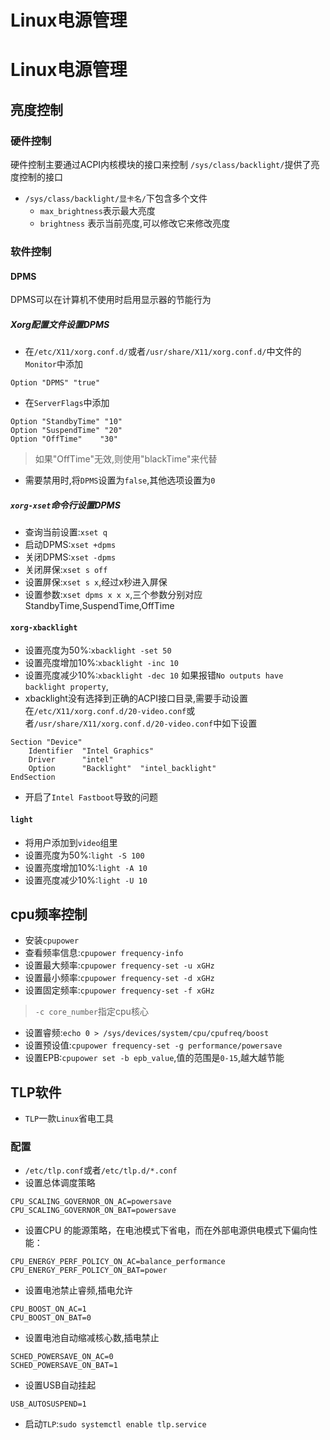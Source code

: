 # Linux电源管理

# Linux电源管理
## 亮度控制
### 硬件控制
硬件控制主要通过ACPI内核模块的接口来控制
`/sys/class/backlight/`提供了亮度控制的接口
* `/sys/class/backlight/显卡名/`下包含多个文件
    * `max_brightness`表示最大亮度
    * `brightness` 表示当前亮度,可以修改它来修改亮度
### 软件控制
#### DPMS
DPMS可以在计算机不使用时启用显示器的节能行为
##### Xorg配置文件设置DPMS
* 在`/etc/X11/xorg.conf.d/`或者`/usr/share/X11/xorg.conf.d/`中文件的`Monitor`中添加
```
Option "DPMS" "true"
```
* 在`ServerFlags`中添加
```
Option "StandbyTime" "10"
Option "SuspendTime" "20"
Option "OffTime"    "30"
```
> 如果"OffTime"无效,则使用"blackTime"来代替

* 需要禁用时,将`DPMS`设置为`false`,其他选项设置为`0`
##### `xorg-xset`命令行设置DPMS
* 查询当前设置:`xset q`
* 启动DPMS:`xset +dpms`
* 关闭DPMS:`xset -dpms`
* 关闭屏保:`xset s off`
* 设置屏保:`xset s x`,经过x秒进入屏保
* 设置参数:`xset dpms x x x`,三个参数分别对应StandbyTime,SuspendTime,OffTime
#### `xorg-xbacklight`
* 设置亮度为50%:`xbacklight -set 50`
* 设置亮度增加10%:`xbacklight -inc 10`
* 设置亮度减少10%:`xbacklight -dec 10`
如果报错`No outputs have backlight property`,
* xbacklight没有选择到正确的ACPI接口目录,需要手动设置
在`/etc/X11/xorg.conf.d/20-video.conf`或者`/usr/share/X11/xorg.conf.d/20-video.conf`中如下设置
```
Section "Device"
    Identifier  "Intel Graphics"
    Driver      "intel"
    Option      "Backlight"  "intel_backlight"
EndSection
```
* 开启了`Intel Fastboot`导致的问题
#### `light`
* 将用户添加到`video`组里
* 设置亮度为50%:`light -S 100`
* 设置亮度增加10%:`light -A 10`
* 设置亮度减少10%:`light -U 10`
## cpu频率控制
* 安装`cpupower`
* 查看频率信息:`cpupower frequency-info`
* 设置最大频率:`cpupower frequency-set -u xGHz`
* 设置最小频率:`cpupower frequency-set -d xGHz`
* 设置固定频率:`cpupower frequency-set -f xGHz`
> `-c core_number`指定cpu核心
* 设置睿频:`echo 0 > /sys/devices/system/cpu/cpufreq/boost`
* 设置预设值:`cpupower frequency-set -g performance/powersave`
* 设置EPB:`cpupower set -b epb_value`,值的范围是`0-15`,越大越节能
## TLP软件
* `TLP`一款`Linux`省电工具
### 配置
* `/etc/tlp.conf`或者`/etc/tlp.d/*.conf`
* 设置总体调度策略
```
CPU_SCALING_GOVERNOR_ON_AC=powersave
CPU_SCALING_GOVERNOR_ON_BAT=powersave
```
* 设置CPU 的能源策略，在电池模式下省电，而在外部电源供电模式下偏向性能：
```
CPU_ENERGY_PERF_POLICY_ON_AC=balance_performance
CPU_ENERGY_PERF_POLICY_ON_BAT=power
```
* 设置电池禁止睿频,插电允许
```
CPU_BOOST_ON_AC=1
CPU_BOOST_ON_BAT=0
```
* 设置电池自动缩减核心数,插电禁止
```
SCHED_POWERSAVE_ON_AC=0
SCHED_POWERSAVE_ON_BAT=1
```
* 设置USB自动挂起
```
USB_AUTOSUSPEND=1
```
* 启动`TLP`:`sudo systemctl enable tlp.service`

